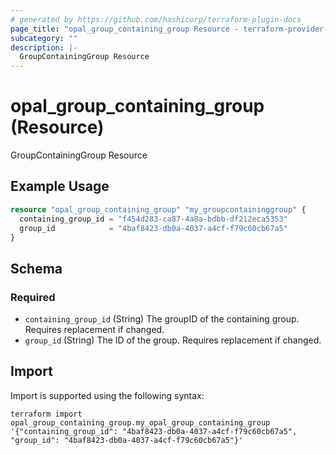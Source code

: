 ```yaml
---
# generated by https://github.com/hashicorp/terraform-plugin-docs
page_title: "opal_group_containing_group Resource - terraform-provider-opal"
subcategory: ""
description: |-
  GroupContainingGroup Resource
---
```


# opal_group_containing_group (Resource)

GroupContainingGroup Resource

## Example Usage

```terraform
resource "opal_group_containing_group" "my_groupcontaininggroup" {
  containing_group_id = "f454d283-ca87-4a8a-bdbb-df212eca5353"
  group_id            = "4baf8423-db0a-4037-a4cf-f79c60cb67a5"
}
```

<!-- schema generated by tfplugindocs -->
## Schema

### Required

- `containing_group_id` (String) The groupID of the containing group. Requires replacement if changed.
- `group_id` (String) The ID of the group. Requires replacement if changed.

## Import

Import is supported using the following syntax:

```shell
terraform import opal_group_containing_group.my_opal_group_containing_group '{"containing_group_id": "4baf8423-db0a-4037-a4cf-f79c60cb67a5", "group_id": "4baf8423-db0a-4037-a4cf-f79c60cb67a5"}'
```
